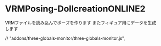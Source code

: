 # VRMPosing-DollcreationONLINE2
VRMファイルを読み込んでポーズを作ります またフィギュア用にデータを生成します


//  "addons/three-globals-monitor/three-globals-monitor.js",
